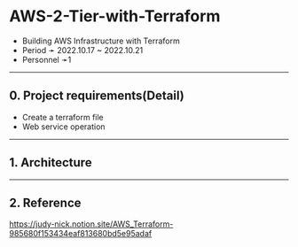 # AWS-2-Tier-with-Terraform
* Building AWS Infrastructure with Terraform
* Period ➛ 2022.10.17 ~ 2022.10.21
* Personnel ➛1

----
## 0. Project requirements(Detail)
* Create a terraform file
* Web service operation

----
## 1. Architecture

----
## 2. Reference
https://judy-nick.notion.site/AWS_Terraform-985680f153434eaf813680bd5e95adaf

